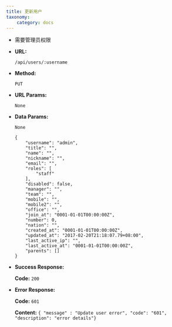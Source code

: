 ```yaml
---
title: 更新用户
taxonomy:
    category: docs
---
```


- 需要管理员权限

* **URL:**

    `/api/users/:username`

* **Method:**

    `PUT`

* **URL Params:**

    `None`

* **Data Params:**

    `None`
    ```
    {
        "username": "admin",
        "title": "",
        "name": "",
        "nickname": "",
        "email": "",
        "roles": [
            "staff"
        ],
        "disabled": false,
        "manager": "",
        "team": "",
        "mobile": "",
        "mobile2": "",
        "office": "",
        "join_at": "0001-01-01T00:00:00Z",
        "number": 0,
        "nation": "",
        "created_at": "0001-01-01T00:00:00Z",
        "updated_at": "2017-02-20T21:18:07.79+08:00",
        "last_active_ip": "",
        "last_active_at": "0001-01-01T00:00:00Z",
        "parents": []
    }
    ```

* **Success Response:**

	**Code:** `200`

* **Error Response:**

	**Code:** `601`
  	
  	**Content:** `{ "message" : "Update user error", "code": "601", "description": "error details"}`